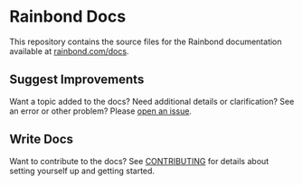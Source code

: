 # Rainbond Docs

This repository contains the source files for the Rainbond documentation available at [rainbond.com/docs](https://rainbond.com/docs).

## Suggest Improvements

Want a topic added to the docs? Need additional details or clarification? See an error or other problem? Please [open an issue](https://github.com/goodrain/rainbond-docs/issues).

## Write Docs

Want to contribute to the docs? See [CONTRIBUTING](CONTRIBUTING.md) for details about setting yourself up and getting started.
